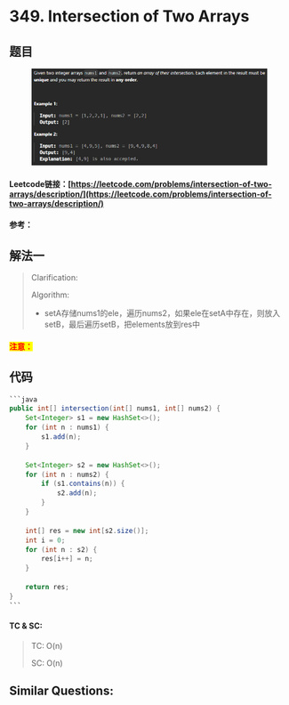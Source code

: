# 349. Intersection of Two Arrays

## 题目

<figure><img src="../../.gitbook/assets/image (3) (1) (1) (1) (1) (1).png" alt=""><figcaption></figcaption></figure>

#### Leetcode链接：[https://leetcode.com/problems/intersection-of-two-arrays/description/](https://leetcode.com/problems/intersection-of-two-arrays/description/)

#### 参考：

## 解法一

> Clarification:&#x20;
>
> Algorithm:&#x20;
>
> * setA存储nums1的ele，遍历nums2，如果ele在setA中存在，则放入setB，最后遍历setB，把elements放到res中

#### <mark style="color:red;">注意：</mark>

## 代码

````java
```java
public int[] intersection(int[] nums1, int[] nums2) {
    Set<Integer> s1 = new HashSet<>();
    for (int n : nums1) {
        s1.add(n);
    }
    
    Set<Integer> s2 = new HashSet<>();
    for (int n : nums2) {
        if (s1.contains(n)) {
            s2.add(n);
        }
    }

    int[] res = new int[s2.size()];
    int i = 0;
    for (int n : s2) {
        res[i++] = n;
    }

    return res;
}
```
````

#### TC & SC:&#x20;

> TC: O(n)
>
> SC: O(n)

## **Similar Questions:**&#x20;
